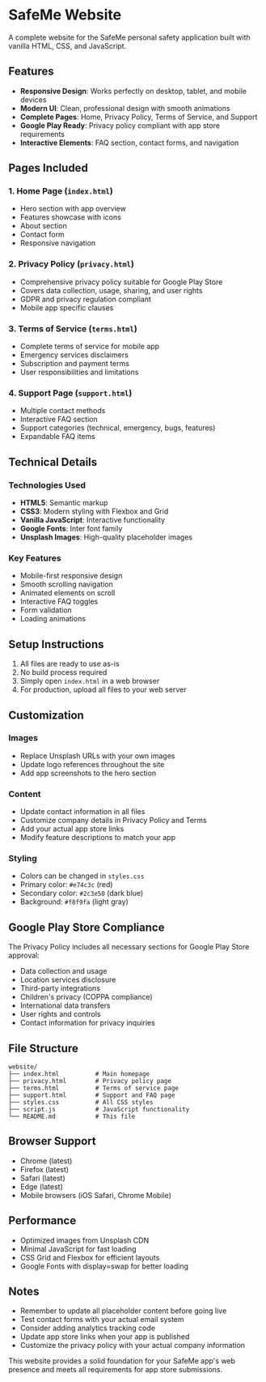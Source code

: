# SafeMe Website

A complete website for the SafeMe personal safety application built with vanilla HTML, CSS, and JavaScript.

## Features

- **Responsive Design**: Works perfectly on desktop, tablet, and mobile devices
- **Modern UI**: Clean, professional design with smooth animations
- **Complete Pages**: Home, Privacy Policy, Terms of Service, and Support
- **Google Play Ready**: Privacy policy compliant with app store requirements
- **Interactive Elements**: FAQ section, contact forms, and navigation

## Pages Included

### 1. Home Page (`index.html`)
- Hero section with app overview
- Features showcase with icons
- About section
- Contact form
- Responsive navigation

### 2. Privacy Policy (`privacy.html`)
- Comprehensive privacy policy suitable for Google Play Store
- Covers data collection, usage, sharing, and user rights
- GDPR and privacy regulation compliant
- Mobile app specific clauses

### 3. Terms of Service (`terms.html`)
- Complete terms of service for mobile app
- Emergency services disclaimers
- Subscription and payment terms
- User responsibilities and limitations

### 4. Support Page (`support.html`)
- Multiple contact methods
- Interactive FAQ section
- Support categories (technical, emergency, bugs, features)
- Expandable FAQ items

## Technical Details

### Technologies Used
- **HTML5**: Semantic markup
- **CSS3**: Modern styling with Flexbox and Grid
- **Vanilla JavaScript**: Interactive functionality
- **Google Fonts**: Inter font family
- **Unsplash Images**: High-quality placeholder images

### Key Features
- Mobile-first responsive design
- Smooth scrolling navigation
- Animated elements on scroll
- Interactive FAQ toggles
- Form validation
- Loading animations

## Setup Instructions

1. All files are ready to use as-is
2. No build process required
3. Simply open `index.html` in a web browser
4. For production, upload all files to your web server

## Customization

### Images
- Replace Unsplash URLs with your own images
- Update logo references throughout the site
- Add app screenshots to the hero section

### Content
- Update contact information in all files
- Customize company details in Privacy Policy and Terms
- Add your actual app store links
- Modify feature descriptions to match your app

### Styling
- Colors can be changed in `styles.css`
- Primary color: `#e74c3c` (red)
- Secondary color: `#2c3e50` (dark blue)
- Background: `#f8f9fa` (light gray)

## Google Play Store Compliance

The Privacy Policy includes all necessary sections for Google Play Store approval:

- Data collection and usage
- Location services disclosure
- Third-party integrations
- Children's privacy (COPPA compliance)
- International data transfers
- User rights and controls
- Contact information for privacy inquiries

## File Structure

```
website/
├── index.html          # Main homepage
├── privacy.html        # Privacy policy page
├── terms.html          # Terms of service page
├── support.html        # Support and FAQ page
├── styles.css          # All CSS styles
├── script.js           # JavaScript functionality
└── README.md           # This file
```

## Browser Support

- Chrome (latest)
- Firefox (latest)
- Safari (latest)
- Edge (latest)
- Mobile browsers (iOS Safari, Chrome Mobile)

## Performance

- Optimized images from Unsplash CDN
- Minimal JavaScript for fast loading
- CSS Grid and Flexbox for efficient layouts
- Google Fonts with display=swap for better loading

## Notes

- Remember to update all placeholder content before going live
- Test contact forms with your actual email system
- Consider adding analytics tracking code
- Update app store links when your app is published
- Customize the privacy policy with your actual company information

This website provides a solid foundation for your SafeMe app's web presence and meets all requirements for app store submissions.
